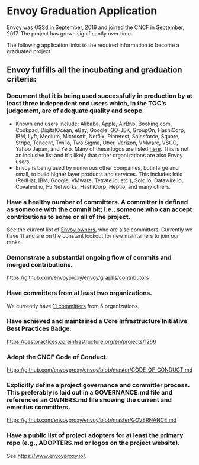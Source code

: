 # Envoy Graduation Application

Envoy was OSSd in September, 2016 and joined the CNCF in September, 2017. The project has grown
significantly over time.

The following application links to the required information to become a graduated project.

## Envoy fulfills all the incubating and graduation criteria:

### Document that it is being used successfully in production by at least three independent end users which, in the TOC’s judgement, are of adequate quality and scope.

* Known end users include: Alibaba, Apple, AirBnb, Booking.com, Cookpad, DigitalOcean, eBay, Google, GO-JEK,
  GroupOn, HashiCorp, IBM, Lyft, Medium, Microsoft, Netflix, Pinterest, Salesforce, Square, Stripe, Tencent, Twilio,
  Two Sigma, Uber, Verizon, VMware, VSCO, Yahoo Japan, and Yelp. Many of these logos are listed
  [here](https://www.envoyproxy.io/). This is not an inclusive list and it's likely that
  other organizations are also Envoy users.
* Envoy is being used by numerous other companies, both large and small, to build higher layer
  products and services. This includes Istio (RedHat, IBM, Google, VMware, Tetrate.io, etc.),
  Solo.io, Datawire.io, Covalent.io, F5 Networks, HashiCorp, Heptio, and many others.

### Have a healthy number of committers. A committer is defined as someone with the commit bit; i.e., someone who can accept contributions to some or all of the project.

See the current list of [Envoy owners](https://github.com/envoyproxy/envoy/blob/master/OWNERS.md),
who are also committers. Currently we have 11 and are on the constant lookout for new maintainers to
join our ranks.

### Demonstrate a substantial ongoing flow of commits and merged contributions.

https://github.com/envoyproxy/envoy/graphs/contributors

### Have committers from at least two organizations.

We currently have [11 committers](https://github.com/envoyproxy/envoy/blob/master/OWNERS.md) from
5 organizations.

### Have achieved and maintained a Core Infrastructure Initiative Best Practices Badge.

https://bestpractices.coreinfrastructure.org/en/projects/1266

### Adopt the CNCF Code of Conduct.

https://github.com/envoyproxy/envoy/blob/master/CODE_OF_CONDUCT.md

### Explicitly define a project governance and committer process. This preferably is laid out in a GOVERNANCE.md file and references an OWNERS.md file showing the current and emeritus committers.

https://github.com/envoyproxy/envoy/blob/master/GOVERNANCE.md

### Have a public list of project adopters for at least the primary repo (e.g., ADOPTERS.md or logos on the project website).

See https://www.envoyproxy.io/.
